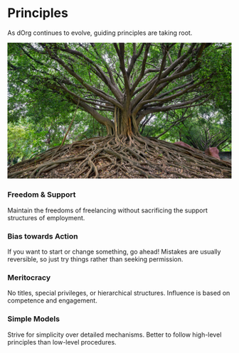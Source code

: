 # Principles

As dOrg continues to evolve, guiding principles are taking root.

![](../.gitbook/assets/banyan.jpg)

### Freedom & Support

Maintain the freedoms of freelancing without sacrificing the support structures of employment.

### Bias towards Action

If you want to start or change something, go ahead! Mistakes are usually reversible, so just try things rather than seeking permission.

### Meritocracy

No titles, special privileges, or hierarchical structures. Influence is based on competence and engagement.

### Simple Models

Strive for simplicity over detailed mechanisms. Better to follow high-level principles than low-level procedures.  


